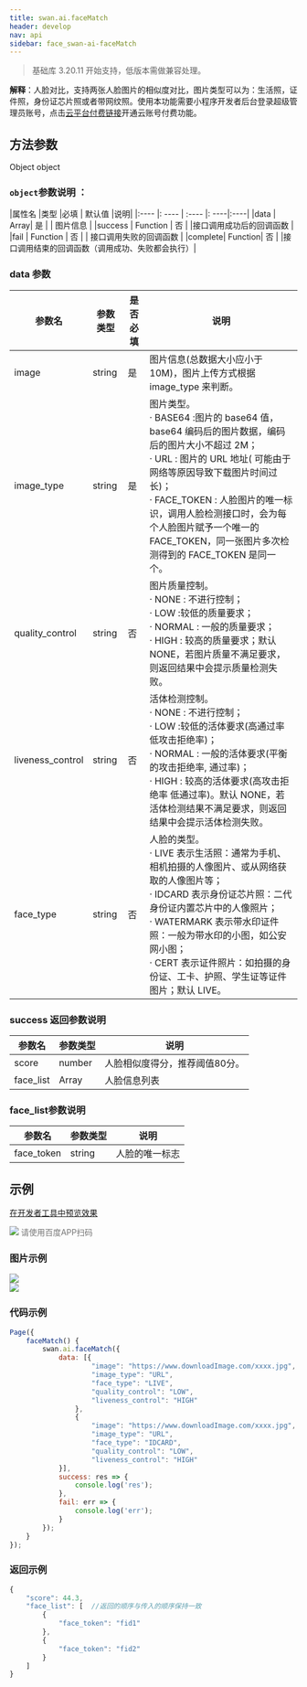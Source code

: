 ```yaml
---
title: swan.ai.faceMatch
header: develop
nav: api
sidebar: face_swan-ai-faceMatch
---
```


 

>基础库 3.20.11 开始支持，低版本需做兼容处理。

**解释**：人脸对比，支持两张人脸图片的相似度对比，图片类型可以为：生活照，证件照，身份证芯片照或者带网纹照。使用本功能需要小程序开发者后台登录超级管理员账号，点击[云平台付费链接](https://ai.baidu.com/ai-doc/FACE/Bk37c1m1n)开通云账号付费功能。

 
## 方法参数

Object object

### `object`参数说明 ：

|属性名 |类型  |必填 | 默认值 |说明|
|:---- |: ---- | :---- |: ----|:----|
|data | Array| 是 | | 图片信息 | 
|success | Function |  否 | |接口调用成功后的回调函数 | 
|fail | Function | 否 | | 接口调用失败的回调函数 | 
|complete|	Function|	否	| |接口调用结束的回调函数（调用成功、失败都会执行）|

### data  参数 

|参数名 | 参数类型 | 是否必填 |说明  | 
|---|---|---|---|
|image | string | 是 | 图片信息(总数据大小应小于 10M)，图片上传方式根据 image_type 来判断。 | 
|image_type | string | 是 | 图片类型。<br>  · BASE64 :图片的 base64 值，base64 编码后的图片数据，编码后的图片大小不超过 2M；<br> · URL : 图片的 URL 地址( 可能由于网络等原因导致下载图片时间过长)；<br> · FACE_TOKEN : 人脸图片的唯一标识，调用人脸检测接口时，会为每个人脸图片赋予一个唯一的 FACE_TOKEN，同一张图片多次检测得到的 FACE_TOKEN 是同一个。 | 
|quality_control | string | 否 | 图片质量控制。<br>  · NONE : 不进行控制；<br>  · LOW :较低的质量要求；<br>  · NORMAL : 一般的质量要求；<br>  · HIGH : 较高的质量要求；默认 NONE，若图片质量不满足要求，则返回结果中会提示质量检测失败。 | 
|liveness_control | string | 否 | 活体检测控制。<br>  · NONE : 不进行控制；<br>  · LOW :较低的活体要求(高通过率 低攻击拒绝率)；<br>  · NORMAL : 一般的活体要求(平衡的攻击拒绝率, 通过率)；<br>  · HIGH : 较高的活体要求(高攻击拒绝率 低通过率)。默认 NONE，若活体检测结果不满足要求，则返回结果中会提示活体检测失败。|
|face_type | string | 否 | 人脸的类型。<br>  · LIVE  表示生活照：通常为手机、相机拍摄的人像图片、或从网络获取的人像图片等；<br>  · IDCARD 表示身份证芯片照：二代身份证内置芯片中的人像照片；<br>  · WATERMARK  表示带水印证件照：一般为带水印的小图，如公安网小图；<br>  · CERT  表示证件照片：如拍摄的身份证、工卡、护照、学生证等证件图片；默认 LIVE。 | 

### success 返回参数说明 

|参数名 | 参数类型 | 说明 |  
|---|---|---|
|score|number |人脸相似度得分，推荐阈值80分。|
|face_list|Array|人脸信息列表|

### face_list参数说明 

|参数名 | 参数类型 | 说明 |  
|---|---|---|
|face_token|string |人脸的唯一标志|


## 示例

<a href="swanide://fragment/ae12872d24c04bfd2071e38cbbf2a1aa1569415830853" title="在开发者工具中预览效果" target="_self">在开发者工具中预览效果</a>

<div class='scan-code-container'>
    <img src="https://b.bdstatic.com/miniapp/assets/images/doc_demo/faceMatch.png" class="demo-qrcode-image" />
    <font color=#777 12px>请使用百度APP扫码</font>
</div>

### 图片示例 

<div class="m-doc-custom-examples">
    <div class="m-doc-custom-examples-correct">
        <img src="https://b.bdstatic.com/miniapp/images/faceMatch.gif">
    </div>
    <div class="m-doc-custom-examples-correct">
        <img src="https://b.bdstatic.com/miniapp/images/faceMatch2.gif">
    </div>
    <div class="m-doc-custom-examples-correct">
        <img src=" ">
    </div>     
</div>

### 代码示例 



```js
Page({
    faceMatch() {
        swan.ai.faceMatch({
            data: [{
                    "image": "https://www.downloadImage.com/xxxx.jpg",
                    "image_type": "URL",
                    "face_type": "LIVE",
                    "quality_control": "LOW",
                    "liveness_control": "HIGH"
                },
                {
                    "image": "https://www.downloadImage.com/xxxx.jpg",
                    "image_type": "URL",
                    "face_type": "IDCARD",
                    "quality_control": "LOW",
                    "liveness_control": "HIGH"
            }],
            success: res => {
                console.log('res');
            },
            fail: err => {
                console.log('err');
            }
        });
    }
});
```

### 返回示例 

```js
{
    "score": 44.3,
    "face_list": [  //返回的顺序与传入的顺序保持一致
        {
            "face_token": "fid1"
        },
        {
            "face_token": "fid2"
        }
    ]
}

```
